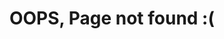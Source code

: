 ---
title: OOPS, Page not found :(
layout: home
permalink: "/404.html"
excerpt: The requested page could not be found. No worry, you can head over to our homepage
footer: false
---